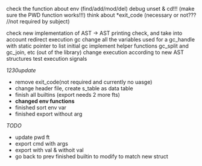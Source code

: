 check the function about env (find/add/mod/del)
debug unset & cd!!! (make sure the PWD function works!!!)
think about *exit_code (necessary or not??? //not required by subject)

check new implementation of AST -> AST printing check, and take into account redirect execution
gc change all the variables used for a gc_handle with static pointer to list initial
gc implement helper functions gc_split and gc_join, etc (out of the library)
change execution according to new AST structures
test execution
signals

*1230update*
- remove exit_code(not required and currently no uasge)
- change header file, create s_table as data table
- finish all builtins (export needs 2 more fts)
- **changed env functions**
- finished sort env var
- finished export without arg


*TODO*
- update pwd ft
- export cmd with args 
- export with val & withoit val
- go back to prev finished builtin to modify to match new struct